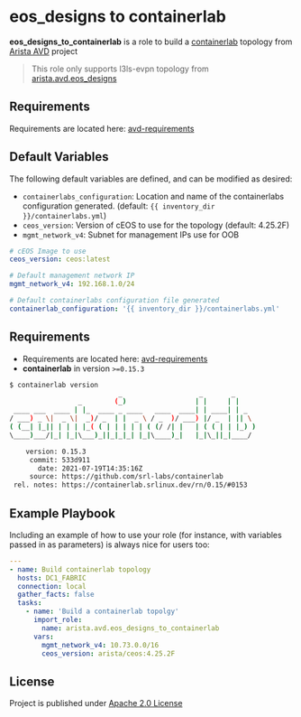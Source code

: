 # eos_designs to containerlab

**eos_designs_to_containerlab** is a role to build a [containerlab](https://containerlab.srlinux.dev/) topology from [Arista AVD](https://www.avd.sh) project

> This role only supports l3ls-evpn topology from [arista.avd.eos_designs](https://avd.sh/en/latest/roles/eos_designs/doc/l3ls-evpn.html)

## Requirements

Requirements are located here: [avd-requirements](../../README.md#Requirements)

## Default Variables

The following default variables are defined, and can be modified as desired:

- `containerlabs_configuration`: Location and name of the containerlabs configuration generated. (default: `{{ inventory_dir }}/containerlabs.yml`)
- `ceos_version`: Version of cEOS to use for the topology (default: 4.25.2F)
- `mgmt_network_v4`: Subnet for management IPs use for OOB

```yaml
# cEOS Image to use
ceos_version: ceos:latest

# Default management network IP
mgmt_network_v4: 192.168.1.0/24

# Default containerlabs configuration file generated
containerlab_configuration: '{{ inventory_dir }}/containerlabs.yml'
```

## Requirements

- Requirements are located here: [avd-requirements](../../README.md#Requirements)
- **containerlab** in version `>=0.15.3`

```bash
$ containerlab version
                           _                   _       _
                 _        (_)                 | |     | |
 ____ ___  ____ | |_  ____ _ ____   ____  ____| | ____| | _
/ ___) _ \|  _ \|  _)/ _  | |  _ \ / _  )/ ___) |/ _  | || \
( (__| |_|| | | | |_( ( | | | | | ( (/ /| |   | ( ( | | |_) )
\____)___/|_| |_|\___)_||_|_|_| |_|\____)_|   |_|\_||_|____/

    version: 0.15.3
     commit: 533d911
       date: 2021-07-19T14:35:16Z
     source: https://github.com/srl-labs/containerlab
 rel. notes: https://containerlab.srlinux.dev/rn/0.15/#0153
```

## Example Playbook

Including an example of how to use your role (for instance, with variables passed in as parameters) is always nice for users too:

```yaml
---
- name: Build containerlab topology
  hosts: DC1_FABRIC
  connection: local
  gather_facts: false
  tasks:
    - name: 'Build a containerlab topolgy'
      import_role:
        name: arista.avd.eos_designs_to_containerlab
      vars:
        mgmt_network_v4: 10.73.0.0/16
        ceos_version: arista/ceos:4.25.2F
```

## License

Project is published under [Apache 2.0 License](../../LICENSE)
